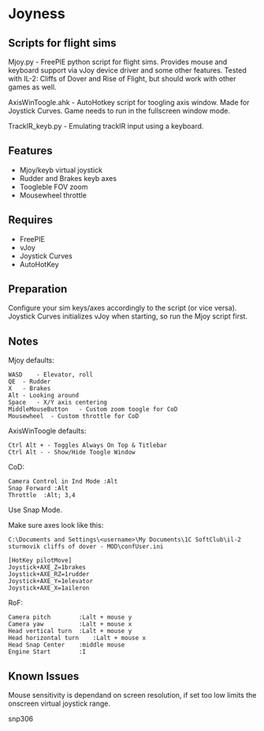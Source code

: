# Joyness
Scripts for flight sims
-------
Mjoy.py - FreePIE python script for flight sims. Provides mouse and keyboard support via vJoy device driver and some other features.
Tested with IL-2: Cliffs of Dover and Rise of Flight, but should work with other games as well. 

AxisWinToogle.ahk - AutoHotkey script for toogling axis window. Made for Joystick Curves. 
Game needs to run in the fullscreen window mode.

TrackIR_keyb.py - Emulating trackIR input using a keyboard.

Features
--------

- Mjoy/keyb virtual joystick
- Rudder and Brakes keyb axes
- Toogleble FOV zoom
- Mousewheel throttle

Requires
--------

- FreePIE
- vJoy
- Joystick Curves
- AutoHotKey

Preparation
-----------

Configure your sim keys/axes accordingly to the script (or vice versa).
Joystick Curves initializes vJoy when starting, so run the Mjoy script first.

Notes
-----

Mjoy defaults:

	WASD	- Elevator, roll
	QE	- Rudder
	X	- Brakes
	Alt	- Looking around
	Space	- X/Y axis centering
	MiddleMouseButton	- Custom zoom toogle for CoD
	Mousewheel	- Custom throttle for CoD

AxisWinToogle defaults:

	Ctrl Alt + - Toggles Always On Top & Titlebar
	Ctrl Alt - - Show/Hide Toogle Window

CoD:

	Camera Control in Ind Mode :Alt
	Snap Forward :Alt
	Throttle  :Alt; 3,4

Use Snap Mode.

Make sure axes look like this:

	C:\Documents and Settings\<username>\My Documents\1C SoftClub\il-2 sturmovik cliffs of dover - MOD\confUser.ini

	[HotKey pilotMove]
	Joystick+AXE_Z=1brakes
	Joystick+AXE_RZ=1rudder
	Joystick+AXE_Y=1elevator
	Joystick+AXE_X=1aileron

RoF:

	Camera pitch 		:Lalt + mouse y
	Camera yaw   		:Lalt + mouse x
	Head vertical turn	:Lalt + mouse y
	Head horizontal turn	:Lalt + mouse x
	Head Snap Center	:middle mouse
	Engine Start		:I

Known Issues
------------
Mouse sensitivity is dependand on screen resolution, if set too low limits the onscreen virtual joystick range.

snp306
